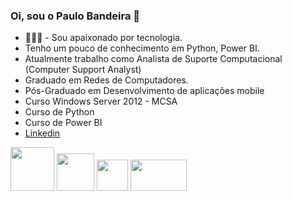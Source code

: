 ### Oi, sou o Paulo Bandeira 👋

  -  👨🏻‍💻 - Sou apaixonado por tecnologia.
  -  Tenho um pouco de conhecimento em Python, Power BI.
  -  Atualmente trabalho como Analista de Suporte Computacional (Computer Support Analyst)
  -  Graduado em Redes de Computadores.
  -  Pós-Graduado em Desenvolvimento de aplicações mobile
  -  Curso Windows Server 2012 - MCSA
  -  Curso de Python 
  -  Curso de Power BI
  -  [Linkedin](https://www.linkedin.com/in/paulo-roberto-ribeiro-bandeira-a55500243/)


<div style="display: inline">
   <img width="70" height="70" src="https://cdn.jsdelivr.net/gh/devicons/devicon/icons/linkedin/linkedin-original-wordmark.svg" />
   <img width="60" height="60" src="https://cdn.jsdelivr.net/gh/devicons/devicon/icons/python/python-original.svg" />            
   <img width="50" height="50" src="https://cdn.jsdelivr.net/gh/devicons/devicon/icons/pycharm/pycharm-original.svg" />
   <img width="90" height="50" src="https://user-images.githubusercontent.com/118223817/223824984-1c7e5b38-ac0a-4647-90da-25719b9aba57.png" />
</div>
          

<!--

            
          
**paulimbandeira/paulimbandeira** is a ✨ _special_ ✨ repository because its `README.md` (this file) appears on your GitHub profile.

Here are some ideas to get you started:

- 🔭 I’m currently working on ...
- 🌱 I’m currently learning ...
- 👯 I’m looking to collaborate on ...
- 🤔 I’m looking for help with ...
- 💬 Ask me about ...
- 📫 How to reach me: ...
- 😄 Pronouns: ...
- ⚡ Fun fact: ...
-->
